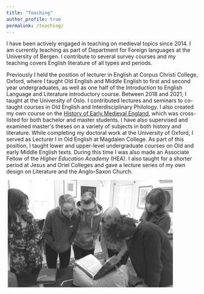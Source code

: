 ```yaml
---
title: "Teaching"
author_profile: true
permalink: /teaching/
---
```


I have been actively engaged in teaching on medieval topics since 2014. I am currently teaching as part of Department for Foreign languages at the University of Bergen. I contribute to several survey courses and my teaching covers English literature of all types and periods. 

Previously I held the position of lecturer in English at Corpus Christi College, Oxford, where I taught Old English and Middle English to first and second year undergraduates, as well as one half of the Introduction to English Language and Literature introductory course. Between 2018 and 2021, I taught at the University of Oslo. I contributed lectures and seminars to co-taught courses in Old English and Interdisciplinary Philology. I also created my own course on the [History of Early Medieval England](https://www.uio.no/studier/emner/hf/iakh/HIS2124/), which was cross-listed for both bachelor and master students.  I have also supervised and examined master's theses on a variety of subjects in both history and literature. While completing my doctoral work at the University of Oxford, I served as Lecturer I in Old English at Magdalen College.  As part of this position, I taught lower and upper-level undergraduate courses on Old and early Middle English texts. During this time I was also made an Associate Fellow of the *Higher Education Academy* (HEA). I also taught for a shorter period at Jesus and Oriel Colleges and gave a lecture series of my own design on Literature and the Anglo-Saxon Church.


![A teaching trip I organized for students to see Old English poem Caedmon's Hymn in its manuscript context. *Photo taken from the Magdalen College Record*](manuscript-class.png)